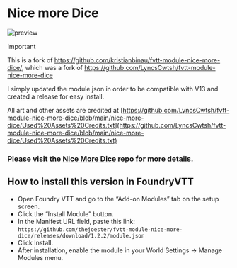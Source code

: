 # Nice more Dice

![preview](Images/cover.jpg?raw=true)

> [!IMPORTANT]
> This is a fork of https://github.com/kristianbinau/fvtt-module-nice-more-dice/, which was a fork of https://github.com/LyncsCwtsh/fvtt-module-nice-more-dice

I simply updated the module.json in order to be compatible with V13 and created a release for easy install. 

All art and other assets are credited at [https://github.com/LyncsCwtsh/fvtt-module-nice-more-dice/blob/main/nice-more-dice/Used%20Assets%20Credits.txt](https://github.com/LyncsCwtsh/fvtt-module-nice-more-dice/blob/main/nice-more-dice/Used%20Assets%20Credits.txt)

### Please visit the [Nice More Dice](https://github.com/LyncsCwtsh/fvtt-module-nice-more-dice) repo for more details. 

## How to install this version in FoundryVTT
- Open Foundry VTT and go to the “Add-on Modules” tab on the setup screen.
- Click the “Install Module” button.
- In the Manifest URL field, paste this link: `https://github.com/thejoester/fvtt-module-nice-more-dice/releases/download/1.2.2/module.json`
- Click Install. 
- After installation, enable the module in your World Settings → Manage Modules menu.
